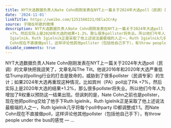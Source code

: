 ```yaml
---
title: NYT大选数据负责人Nate Cohn刚刚发表在NYT上一篇关于2024年大选poll（民调）的文章快把我逗笑了，文章名叫The Tilt。他说2016年和2020年大选严重低估Trump对poll...
date: '2024-11-01'
linkTitle: https://weibo.com/1251560221/OElaJCrAy
source: 子陵在听歌的微博
description: NYT大选数据负责人Nate Cohn刚刚发表在NYT上一篇关于2024年大选poll（民调）的文章快把我逗笑了，文章名叫The Tilt。他说2016年和2020年大选严重低估Trump对polling行业的打击是致命的，威胁到了很多pollster（民调专家）的生计；如果2024年大选再重现这种情况，比如宾州（PA）poll出了PA
  +7%，然后实际上是2020年大选的结果+1.2%，那么很多pollster将失业。所以他们今年人为增加了R权重以预防这一结果出现。但讽刺的是，Nate Cohn之前也是pollster，现在他把polling交给了他手下Ruth
  Igielnik，Ruth Igielnik正是采取了他上述说法最极端的人之一，Ruth Igielnik几乎将每个poll中party ID都调整成1:1。而Nate
  Cohn现在不直接做poll，这样评论他其他pollster（包括他自己手下），有throw people under the bus的感觉 — ...
disable_comments: true
---
```

NYT大选数据负责人Nate Cohn刚刚发表在NYT上一篇关于2024年大选poll（民调）的文章快把我逗笑了，文章名叫The Tilt。他说2016年和2020年大选严重低估Trump对polling行业的打击是致命的，威胁到了很多pollster（民调专家）的生计；如果2024年大选再重现这种情况，比如宾州（PA）poll出了PA +7%，然后实际上是2020年大选的结果+1.2%，那么很多pollster将失业。所以他们今年人为增加了R权重以预防这一结果出现。但讽刺的是，Nate Cohn之前也是pollster，现在他把polling交给了他手下Ruth Igielnik，Ruth Igielnik正是采取了他上述说法最极端的人之一，Ruth Igielnik几乎将每个poll中party ID都调整成1:1。而Nate Cohn现在不直接做poll，这样评论他其他pollster（包括他自己手下），有throw people under the bus的感觉 — ...